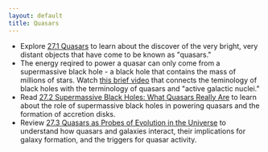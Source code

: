 ```yaml
---
layout: default
title: Quasars
---
```


- Explore [27.1 Quasars](https://openstax.org/books/astronomy-2e/pages/27-1-quasars) to learn about the discover of the very bright, very distant objects that have come to be known as "quasars."
- The energy reqired to power a quasar can only come from a supermassive black hole - a black hole that contains the mass of millions of stars. Watch [this brief video](https://youtu.be/gFjUpGAW-7w?si=7xHPkd3ml965MU1n) that connects the teminology of black holes with the terminology of quasars and "active galactic nuclei." 
- Read [27.2 Supermassive Black Holes: What Quasars Really Are](https://openstax.org/books/astronomy-2e/pages/27-2-supermassive-black-holes-what-quasars-really-are) to learn about the role of supermassive black holes in powering quasars and the formation of accretion disks.
- Review [27.3 Quasars as Probes of Evolution in the Universe](https://openstax.org/books/astronomy-2e/pages/27-3-quasars-as-probes-of-evolution-in-the-universe) to understand how quasars and galaxies interact, their implications for galaxy formation, and the triggers for quasar activity.

